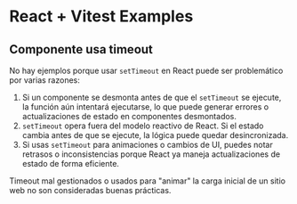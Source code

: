 # React + Vitest Examples

## Componente usa timeout

No hay ejemplos porque usar `setTimeout` en React puede ser problemático por varias razones:

1. Si un componente se desmonta antes de que el `setTimeout` se ejecute, la función aún intentará ejecutarse, lo que puede generar errores o actualizaciones de estado en componentes desmontados.
2. `setTimeout` opera fuera del modelo reactivo de React. Si el estado cambia antes de que se ejecute, la lógica puede quedar desincronizada.
3. Si usas `setTimeout` para animaciones o cambios de UI, puedes notar retrasos o inconsistencias porque React ya maneja actualizaciones de estado de forma eficiente.

Timeout mal gestionados o usados para "animar" la carga inicial de un sitio web no son consideradas buenas prácticas.

